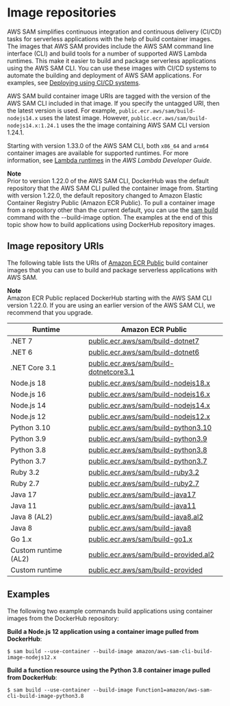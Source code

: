 # Image repositories<a name="serverless-image-repositories"></a>

AWS SAM simplifies continuous integration and continuous delivery \(CI/CD\) tasks for serverless applications with the help of build container images\. The images that AWS SAM provides include the AWS SAM command line interface \(CLI\) and build tools for a number of supported AWS Lambda runtimes\. This make it easier to build and package serverless applications using the AWS SAM CLI\. You can use these images with CI/CD systems to automate the building and deployment of AWS SAM applications\. For examples, see [Deploying using CI/CD systems](serverless-deploying.md#serverless-deploying-ci-cd)\.

AWS SAM build container image URIs are tagged with the version of the AWS SAM CLI included in that image\. If you specify the untagged URI, then the latest version is used\. For example, `public.ecr.aws/sam/build-nodejs14.x` uses the latest image\. However, `public.ecr.aws/sam/build-nodejs14.x:1.24.1` uses the the image containing AWS SAM CLI version 1\.24\.1\.

Starting with version 1\.33\.0 of the AWS SAM CLI, both `x86_64` and `arm64` container images are available for supported runtimes\. For more information, see [Lambda runtimes](https://docs.aws.amazon.com/lambda/latest/dg/lambda-runtimes.html) in the *AWS Lambda Developer Guide*\.

**Note**  
Prior to version 1\.22\.0 of the AWS SAM CLI, DockerHub was the default repository that the AWS SAM CLI pulled the container image from\. Starting with version 1\.22\.0, the default repository changed to Amazon Elastic Container Registry Public \(Amazon ECR Public\)\. To pull a container image from a repository other than the current default, you can use the [sam build](sam-cli-command-reference-sam-build.md) command with the \-\-build\-image option\. The examples at the end of this topic show how to build applications using DockerHub repository images\.

## Image repository URIs<a name="serverless-image-repository-uris"></a>

The following table lists the URIs of [Amazon ECR Public](https://docs.aws.amazon.com/AmazonECR/latest/public/what-is-ecr.html) build container images that you can use to build and package serverless applications with AWS SAM\.

**Note**  
Amazon ECR Public replaced DockerHub starting with the AWS SAM CLI version 1\.22\.0\. If you are using an earlier version of the AWS SAM CLI, we recommend that you upgrade\.


| Runtime |  Amazon ECR Public | 
| --- | --- | 
| \.NET 7 | [public\.ecr\.aws/sam/build\-dotnet7](https://gallery.ecr.aws/sam/build-dotnet7) | 
| \.NET 6 | [public\.ecr\.aws/sam/build\-dotnet6](https://gallery.ecr.aws/sam/build-dotnet6) | 
| \.NET Core 3\.1 | [public\.ecr\.aws/sam/build\-dotnetcore3\.1](https://gallery.ecr.aws/sam/build-dotnetcore3.1) | 
| Node\.js 18 | [public\.ecr\.aws/sam/build\-nodejs18\.x](https://gallery.ecr.aws/sam/build-nodejs18.x) | 
| Node\.js 16 | [public\.ecr\.aws/sam/build\-nodejs16\.x](https://gallery.ecr.aws/sam/build-nodejs16.x) | 
| Node\.js 14 | [public\.ecr\.aws/sam/build\-nodejs14\.x](https://gallery.ecr.aws/sam/build-nodejs14.x) | 
| Node\.js 12 | [public\.ecr\.aws/sam/build\-nodejs12\.x](https://gallery.ecr.aws/sam/build-nodejs12.x) | 
| Python 3\.10 | [public\.ecr\.aws/sam/build\-python3\.10](https://gallery.ecr.aws/sam/build-python3.10) | 
| Python 3\.9 | [public\.ecr\.aws/sam/build\-python3\.9](https://gallery.ecr.aws/sam/build-python3.9) | 
| Python 3\.8 | [public\.ecr\.aws/sam/build\-python3\.8](https://gallery.ecr.aws/sam/build-python3.8) | 
| Python 3\.7 | [public\.ecr\.aws/sam/build\-python3\.7](https://gallery.ecr.aws/sam/build-python3.7) | 
| Ruby 3\.2 | [public\.ecr\.aws/sam/build\-ruby3\.2](https://gallery.ecr.aws/sam/build-ruby3.2) | 
| Ruby 2\.7 | [public\.ecr\.aws/sam/build\-ruby2\.7](https://gallery.ecr.aws/sam/build-ruby2.7) | 
| Java 17 | [public\.ecr\.aws/sam/build\-java17](https://gallery.ecr.aws/sam/build-java17) | 
| Java 11 | [public\.ecr\.aws/sam/build\-java11](https://gallery.ecr.aws/sam/build-java11) | 
| Java 8 \(AL2\) | [public\.ecr\.aws/sam/build\-java8\.al2](https://gallery.ecr.aws/sam/build-java8.al2) | 
| Java 8 | [public\.ecr\.aws/sam/build\-java8](https://gallery.ecr.aws/sam/build-java8) | 
| Go 1\.x | [public\.ecr\.aws/sam/build\-go1\.x](https://gallery.ecr.aws/sam/build-go1.x) | 
| Custom runtime \(AL2\) | [public\.ecr\.aws/sam/build\-provided\.al2](https://gallery.ecr.aws/sam/build-provided.al2) | 
| Custom runtime | [public\.ecr\.aws/sam/build\-provided](https://gallery.ecr.aws/sam/build-provided) | 

## Examples<a name="serverless-image-repository-example-commands"></a>

The following two example commands build applications using container images from the DockerHub repository:

**Build a Node\.js 12 application using a container image pulled from DockerHub**:

```
$ sam build --use-container --build-image amazon/aws-sam-cli-build-image-nodejs12.x
```

**Build a function resource using the Python 3\.8 container image pulled from DockerHub**:

```
$ sam build --use-container --build-image Function1=amazon/aws-sam-cli-build-image-python3.8
```